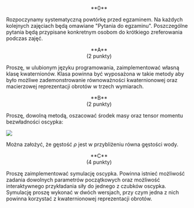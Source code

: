 <center>
**0**
</center>

Rozpoczynamy systematyczną powtórkę przed egzaminem. Na każdych kolejnych zajęciach 
będą omawiane "Pytania do egzaminu". Poszczególne pytania będą przypisane 
konkretnym osobom do krótkiego zreferowania podczas zajęć. 

<center>
**A** 
</center>

<center>
(2 punkty)
</center>

Proszę, w ulubionym języku programowania, zaimplementować własną klasę kwaternionów.
Klasa powinna być wyposażona w takie metody aby było możliwe zademonstrowanie równoważności
kwaternionowej oraz macierzowej reprezentacji obrotów w trzech wymiarach. 


<center>
**B** 
</center>

<center>
(2 punkty)
</center>

Proszę, dowolną metodą, oszacować środek masy oraz tensor momentu bezwładności oscypka:

![](---ThisDir---/oscypek.jpg)

Można założyć, że gęstość $\rho$ jest w przybliżeniu równa gęstości wody.



<center>
**C** 
</center>

<center>
(4 punkty)
</center>

Proszę zaimplementować symulację oscypka. Powinna istnieć możliwość zadania dowolnych parametrów początkowych
oraz możliwość interaktywnego przykładania siły do jednego z czubków oscypka. Symulację proszę wykonać w dwóch 
wersjach, przy czym jedna z nich powinna korzystać z kwaternionowej reprezentacji obrotów. 


